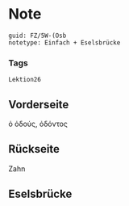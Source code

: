 # Note
```
guid: FZ/5W-(Osb
notetype: Einfach + Eselsbrücke
```

### Tags
```
Lektion26
```

## Vorderseite
ὁ ὀδούς, ὀδόντος

## Rückseite
Zahn

## Eselsbrücke

